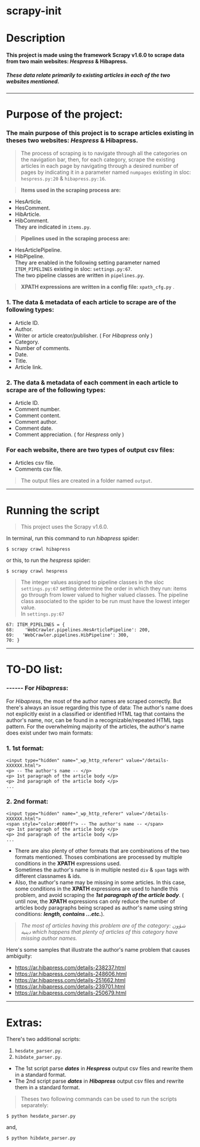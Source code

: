 # scrapy-init

# Description

#### This project is made using the framework **Scrapy v1.6.0**  to scrape data from two main websites: *Hespress* & Hibapress.
##### These data relate primarily to existing articles in each of the two websites mentioned.



---




# Purpose of the project:

### The main purpose of this project is to scrape articles existing in theses two websites: *Hespress* & Hibapress.



> The process of scraping is to navigate through all the categories on the navigation bar, then, for each category, scrape the existing articles in each page by navigating through a desired number of pages by indicating it in a parameter named `numpages` existing in sloc: `hespress.py:20` & `hibapress.py:16`.  

> **Items used in the scraping process are:**
*    HesArticle.
*    HesComment.
*    HibArticle.
*    HibComment.  
They are indicated in `items.py`.

> **Pipelines used in the scraping process are:**
*    HesArticlePipeline.
*    HibPipeline.  
They are enabled in the following setting parameter named `ITEM_PIPELINES` existing in sloc: `settings.py:67`.  
The two pipeline classes are written in `pipelines.py`.

> **XPATH expressions are written in a config file: `xpath_cfg.py`**  .


### 1.   The data & metadata of each article to scrape are of the  following types:

*   Article ID.
*   Author.
*   Writer or article creator/publisher. ( For *Hibapress* only )
*   Category.
*   Number of comments.
*   Date.
*   Title.
*   Article link.

### 2.   The data & metadata of each comment in each article to scrape are of the following types:
*   Article ID.
*   Comment number.
*   Comment content.
*   Comment author.
*   Comment date.
*   Comment appreciation. ( for *Hespress* only )

### For each website, there are two types of output csv files:
*   Articles csv file.
*   Comments csv file.  

> The output files are created in a folder named `output`.



---






# Running the script

> This project uses the Scrapy v1.6.0.

In terminal, run this command to run *hibapress* spider:

```
$ scrapy crawl hibapress
```
or this, to run the *hespress* spider:
```
$ scrapy crawl hespress
```

> The integer values assigned to pipeline classes in the sloc `settings.py:67` setting determine the order in which they run: items go through from lower valued to higher valued classes. The pipeline class associated to the spider to be run must have the lowest integer value.  
> In `settings.py:67`
```
67: ITEM_PIPELINES = {
68:    'WebCrawler.pipelines.HesArticlePipeline': 200,
69:   'WebCrawler.pipelines.HibPipeline': 300,
70: }
```

---





# TO-DO list:

### ------ For *Hibapress*:
For *Hibapress*, the most of the author names are scraped correctly. But there's always an issue regarding this type of data: The author's name does not explicitly exist in a classified or identified HTML tag that contains the author's name, nor, can be found in a recognizable/repeated HTML tags pattern.
For the overwhelming majority of the articles, the author's name does exist under two main formats:

### 1.   1st format:

```
<input type="hidden" name="_wp_http_referer" value="/details-XXXXXX.html">
<p> -- The author's name -- </p>
<p> 1st paragraph of the article body </p>
<p> 2nd paragraph of the article body </p>
...
```

### 2.   2nd format:

```
<input type="hidden" name="_wp_http_referer" value="/details-XXXXXX.html">
<span style="color:#000ff"> -- The author's name -- </span>
<p> 1st paragraph of the article body </p>
<p> 2nd paragraph of the article body </p>
...
```

*    There are also plenty of other formats that are combinations of the two formats mentioned. Thoses combinations are processed by multiple conditions in the **XPATH** expressions used.
*    Sometimes the author's name is in multiple nested `div` & `span` tags with different classnames & ids.
*    Also, the author's name may be missing in some articles. In this case, some conditions in the **XPATH** expressions are used to handle this problem, and avoid scraping the ***1st paragraph of the article body***. ( until now, the **XPATH** expressions can only reduce the number of articles body paragraphs being scraped as author's name using string conditions: ***length, contains ...etc.***).


> *The most of articles having this problem are of the category: شؤون دينية which happens that plenty of articles of this category have missing author names.*







Here's some samples that illustrate the author's name problem that causes ambiguity:  

*   https://ar.hibapress.com/details-238237.html
*   https://ar.hibapress.com/details-248606.html
*   https://ar.hibapress.com/details-251662.html
*   https://ar.hibapress.com/details-239701.html
*   https://ar.hibapress.com/details-250679.html





---


# Extras:
There's two additional scripts:


1.   `hesdate_parser.py`.
2.   `hibdate_parser.py`.

- The 1st script parse ***dates*** in ***Hespress*** output csv files and rewrite them in a standard format.
- The 2nd script parse ***dates*** in ***Hibapress*** output csv files and rewrite them in a standard format.



> Theses two following commands can be used to run the scripts separately:


```
$ python hesdate_parser.py
```
and,
```
$ python hibdate_parser.py
```


